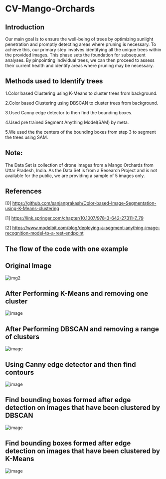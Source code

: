 # CV-Mango-Orchards

## Introduction

Our main goal is to ensure the well-being of trees by optimizing sunlight penetration and promptly detecting areas where pruning is necessary. To achieve this, our primary step involves identifying all the unique trees within the provided images. This phase sets the foundation for subsequent analyses. By pinpointing individual trees, we can then proceed to assess their current health and identify areas where pruning may be necessary.

## Methods used to Identify trees

  1.Color based Clustering using K-Means to cluster trees from background.

  2.Color based Clustering using DBSCAN to cluster trees from background.

  3.Used Canny edge detector to then find the bounding boxes. 

  4.Used pre trained Segment Anything Model(SAM) by meta.

  5.We used the the centers of the bounding boxes from step 3 to segment the trees using SAM.
## Note: 
The Data Set is collection of drone images from a Mango Orchards from Uttar Pradesh, India. As the Data Set is from a Research Project and is not available for the public, we are providing a sample of 5 images only.

## References

  [0] https://github.com/sanjanprakash/Color-based-Image-Segmentation-using-K-Means-clustering
  
  [1] https://link.springer.com/chapter/10.1007/978-3-642-27311-7_79
  
  [2] https://www.modelbit.com/blog/deploying-a-segment-anything-image-recognition-model-to-a-rest-endpoint

## The flow of the code with one example

## Original Image 
![img2](https://github.com/codes-by-vamshi/CV-Mango-Orchards/assets/158031487/de1f9490-abe6-470c-8132-a7e94183fe75)

## After Performing K-Means and removing one cluster
![image](https://github.com/codes-by-vamshi/CV-Mango-Orchards/assets/158031487/de3e3f86-1fb3-476c-929c-b43bade09da3)

## After Performing DBSCAN and removing a range of clusters
![image](https://github.com/codes-by-vamshi/CV-Mango-Orchards/assets/158031487/8551210b-f646-4fa7-a0b9-e7e2e360769d)

## Using Canny edge detector and then find contours
![image](https://github.com/codes-by-vamshi/CV-Mango-Orchards/assets/158031487/618fb2a9-245b-4884-84d6-59cc4e0590b0)

## Find bounding boxes formed after edge detection on images that have been clustered by DBSCAN
![image](https://github.com/codes-by-vamshi/CV-Mango-Orchards/assets/158031487/135cbe46-9f12-4d38-b24c-f4b89a974d8f)

## Find bounding boxes formed after edge detection on images that have been clustered by K-Means
![image](https://github.com/codes-by-vamshi/CV-Mango-Orchards/assets/158031487/43864231-72bc-44d1-bc97-8d153049b3a3)


 
